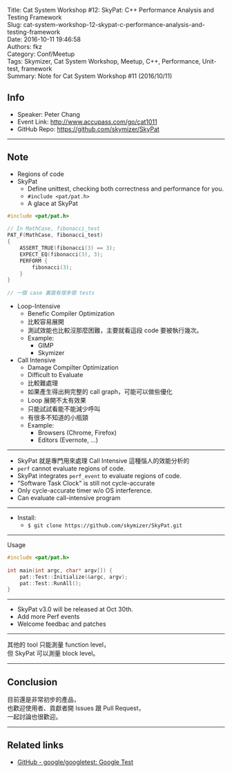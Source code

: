 Title: Cat System Workshop #12: SkyPat: C++ Performance Analysis and Testing Framework  
Slug: cat-system-workshop-12-skypat-c-performance-analysis-and-testing-framework  
Date: 2016-10-11 19:46:58  
Authors: fkz  
Category: Conf/Meetup  
Tags: Skymizer, Cat System Workshop, Meetup, C++, Performance, Unit-test, framework  
Summary: Note for Cat System Workshop #11 (2016/10/11)  
  
  
## Info  
  
+ Speaker: Peter Chang  
+ Event Link: <http://www.accupass.com/go/cat1011>  
+ GitHub Repo: <https://github.com/skymizer/SkyPat>  
  
---  
  
## Note  
  
+ Regions of code  
+ SkyPat  
    + Define unittest, checking both correctness and performance for you.  
    + `#include <pat/pat.h>`  
    + A glace at SkyPat  
  
```Cpp  
#include <pat/pat.h>  
  
// In MathCase, fibonacci_test  
PAT_F(MathCase, fibonacci_test)  
{  
    ASSERT_TRUE(fibonacci(3) == 3);  
    EXPECT_EQ(fibonacci(3), 3);  
    PERFORM {  
        fibonacci(3);  
    }  
}  
  
// 一個 case 裏面有很多個 tests  
```  
  
+ Loop-Intensive  
    + Benefic Compiler Optimization  
    + 比較容易展開  
    + 測試效能也比較沒那麼困難，主要就看這段 code 要被執行幾次。  
    + Example:  
        + GIMP  
        + Skymizer  
+ Call Intensive  
    + Damage Compilter Optimization  
    + Difficult to Evaluate  
    + 比較難處理  
    + 如果產生得出夠完整的 call graph，可能可以做些優化  
    + Loop 展開不太有效果  
    + 只能試試看能不能減少呼叫  
    + 有很多不知道的小瓶頸  
    + Example:  
        + Browsers (Chrome, Firefox)  
        + Editors (Evernote, ...)  
  
---  
  
+ SkyPat 就是專門用來處理 Call Intensive 這種惱人的效能分析的  
+ `perf` cannot evaluate regions of code.  
+ SkyPat integrates `perf_event` to evaluate regions of code.  
+ "Software Task Clock" is still not cycle-accurate  
+ Only cycle-accurate timer w/o OS interference.  
+ Can evaluate call-intensive program  
  
---  
  
+ Install:  
    + `$ git clone https://github.com/skymizer/SkyPat.git`  
  
---  
  
Usage  
  
```Cpp  
#include <pat/pat.h>  
  
int main(int argc, char* argv[]) {  
    pat::Test::Initialize(&argc, argv);  
    pat::Test::RunAll();  
}  
```  
  
---  
  
+ SkyPat v3.0 will be released at Oct 30th.  
+ Add more Perf events  
+ Welcome feedbac and patches  
  
---  
  
其他的 tool 只能測量 function level，  
但 SkyPat 可以測量 block level。  
  
---  
  
## Conclusion  
  
目前還是非常初步的產品，  
也歡迎使用者、貢獻者開 Issues 跟 Pull Request，  
一起討論也很歡迎。  
  
---  
  
## Related links  
  
+ [GitHub - google/googletest: Google Test](https://github.com/google/googletest)  
